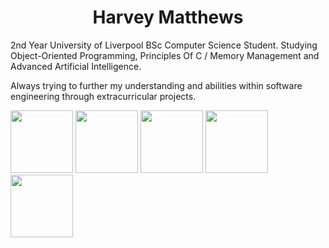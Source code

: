 <h1 align="center" class="heading-element">Harvey Matthews</h1>

2nd Year University of Liverpool BSc Computer Science Student. Studying Object-Oriented Programming, Principles Of C / Memory Management and Advanced Artificial Intelligence.


Always trying to further my understanding and abilities within software engineering through extracurricular projects.

<img src="https://github.com/user-attachments/assets/cea93376-745a-4c97-b207-d803dc7687a8" width="100"/>
<img src="https://github.com/user-attachments/assets/edc3b4ea-5346-4abc-bf39-087df92b4d4c" width="100"/>
<img src="https://github.com/user-attachments/assets/ba1af051-fd82-4492-9350-9688f6bf0ed0" width="100"/>
<img src="https://github.com/user-attachments/assets/986fc530-07d1-4d06-a6c6-6360602ed3ec" width="100"/>
<img src="https://github.com/user-attachments/assets/b340ec78-d63f-4ac9-b792-2ae21fdda075" width="100"/>

